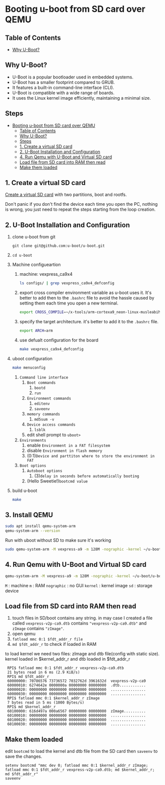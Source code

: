 # Booting u-boot from SD card over QEMU

## Table of Contents

- [Why U-Boot?](#why-u-boot)

## Why U-Boot?

- U-Boot is a popular bootloader used in embedded systems.
- U-Boot has a smaller footprint compared to GRUB.
- It features a built-in command-line interface (CLI).
- U-Boot is compatible with a wide range of boards.
- It uses the Linux kernel image efficiently, maintaining a minimal size.
  
## Steps

- [Booting u-boot from SD card over QEMU](#booting-u-boot-from-sd-card-over-qemu)
  - [Table of Contents](#table-of-contents)
  - [Why U-Boot?](#why-u-boot)
  - [Steps](#steps)
  - [1. Create a virtual SD card](#1-create-a-virtual-sd-card)
  - [2. U-Boot Installation and Configuration](#2-u-boot-installation-and-configuration)
  - [4. Run Qemu with U-Boot and Virtual SD card](#4-run-qemu-with-u-boot-and-virtual-sd-card)
  - [Load file from SD card into RAM then read](#load-file-from-sd-card-into-ram-then-read)
  - [Make them loaded](#make-them-loaded)

## 1. Create a virtual SD card

[Create a virtual SD card](../AdminLinux_Task5/1-creatingVirtualSD.md) with two partitions, boot and rootfs.

Don't panic if you don't find the device each time you open the PC, nothing is wrong, you just need to repeat the steps starting from the loop creation.

## 2. U-Boot Installation and Configuration

1. clone u-boot from git

   ```CMD
   git clone git@github.com:u-boot/u-boot.git
    ```

2. `cd u-boot`

3. Machine configueartion

   1. machine: vexpress_ca9x4

        ```bash
        ls configs/ | grep vexpress_ca9x4_defconfig
        ```

   2. export cross compiler environment variable as u-boot uses it.
    It's better to add then to the `.bashrc` file to avoid the hassle
    caused by setting them each time you open a new terminal.

        ```bash
        export CROSS_COMPILE=~/x-tools/arm-cortexa9_neon-linux-musleabihf/bin/arm-cortexa9_neon-linux-musleabihf-

        ```

   3. specify the target architecture. it's better to add it to the `.bashrc` file.

        ```bash
        export ARCH=arm
        ```

   4. use defualt configuration for the board

        ```bash
        make vexpress_ca9x4_defconfig
        ```

4. uboot configuration

    ```bash
    make menuconfig
    ```

    1. `Command line interface`
        1. `Boot commands`
            1. `bootd`
            2. `run`
        2. `Environment commands`
            1. `editenv`
            2. `saveenv`
        3. `memory commands`
            1. `md5sum -v`
        4. `Device access commands`
            1. `lsblk`
        5. edit shell prompt to `uboot>`
    2. `Environments`
       1. enable `Environment in a FAT filesystem`
       2. disable `Environment in flash memory`
       3. (0:1)`Device and parttiton where to store the environment in FAT`
    3. `Boot options`
       1. `Autoboot options`
           1. (3)`delay in seconds before automatically booting`
       2. (Hello Sweetie!)`bootcmd value`
5. build u-boot

    ```bash
    make
    ```

## 3. Install QEMU

```bash
sudo apt install qemu-system-arm
qemu-system-arm --version
```

Run with uboot without SD to make sure it's working

```bash
sudo qemu-system-arm -M vexpress-a9 -m 128M -nographic -kernel ~/u-boot/u-boot
```

## 4. Run Qemu with U-Boot and Virtual SD card

```bash
qemu-system-arm -M vexpress-a9 -m 128M -nographic -kernel ~/u-boot/u-boot -sd ~/sd.img
```

`M` : machine
`m` : RAM
`nographic` : no GUI
`kernel` : kernel image
`sd` : storage device

## Load file from SD card into RAM then read

1. touch files in SD/boot contains any string. in may case I created a file called `vexpress-v2p-ca9.dtb` contains `"vexpress-v2p-ca9.dtb"` and `zImage` contains `"zImage"`.
2. open qemu
3. `fatload mmc 0:1 $fdt_addr_r file`
4. `md $fdt_addr_r` to check if loaded in RAM

to load kernel we need two files: zImage and dtb file(config with static size).
kernel loaded in $kernel_addr_r and dtb loaded in $fdt_addr_r

```uboot
 RPI$ fatload mmc 0:1 $fdt_addr_r vexpress-v2p-ca9.dtb
 21 bytes read in 6 ms (2.9 KiB/s)
 RPI$ md $fdt_addr_r                                  
 60000000: 70786576 73736572 7032762d 3961632d  vexpress-v2p-ca9
 60000010: 6274642e 0000000a 00000000 00000000  .dtb............
 60000020: 00000000 00000000 00000000 00000000  ................
 60000030: 00000000 00000000 00000000 00000000  ................
 RPI$ fatload mmc 0:1 $kernel_addr_r zImage           
 7 bytes read in 5 ms (1000 Bytes/s)
 RPI$ md $kernel_addr_r                    
 60100000: 616d497a 000a6567 00000000 00000000  zImage..........
 60100010: 00000000 00000000 00000000 00000000  ................
 60100020: 00000000 00000000 00000000 00000000  ................
 60100030: 00000000 00000000 00000000 00000000  ................
 ```

## Make them loaded

edit `bootcmd` to load the kernel and dtb file from the SD card then `saveenv` to save the changes.

```uboot
setenv bootcmd "mmc dev 0; fatload mmc 0:1 $kernel_addr_r zImage; fatload mmc 0:1 $fdt_addr_r vexpress-v2p-ca9.dtb; md $kernel_addr_r; md $fdt_addr_r"
saveenv
```
